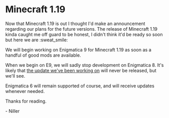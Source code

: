 # Minecraft 1.19

Now that Minecraft 1.19 is out I thought I'd make an announcement regarding our plans for the future versions. The release of Minecraft 1.19 kinda caught me off guard to be honest, I didn't think it'd be ready so soon but here we are :sweat\_smile:

We will begin working on Enigmatica 9 for Minecraft 1.19 as soon as a handful of good mods are available.

When we begin on E9, we will sadly stop development on Enigmatica 8. It's likely that [the update we've been working on](<README (2).md>) will never be released, but we'll see.

Enigmatica 6 will remain supported of course, and will receive updates whenever needed.



Thanks for reading.

\- Niller
